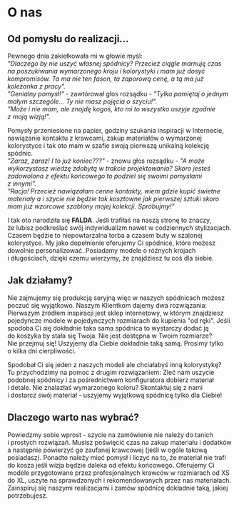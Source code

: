 # O nas
## Od pomysłu do&nbsp;realizacji&hellip;
Pewnego dnia zakiełkowała mi w&nbsp;głowie myśl:  
*"Dlaczego by nie uszyć własnej spódnicy? Przecież ciągle marnuję czas na&nbsp;poszukiwania wymarzonego kroju i&nbsp;kolorystyki i&nbsp;mam już dosyć kompromisów. Ta ma nie&nbsp;ten fason, ta zaporową cenę, a tą ma już koleżanka z&nbsp;pracy".*  
*"Genialny pomysł!"* - zawtórował głos rozsądku - *"Tylko pamiętaj o&nbsp;jednym małym szczególe... Ty&nbsp;nie&nbsp;masz pojęcia o&nbsp;szyciu!".*  
*"Może&nbsp;i nie&nbsp;mam, ale znajdę kogoś, kto mi to&nbsp;wszystko uszyje zgodnie z&nbsp;moją wizją!".*

Pomysły przeniesione na&nbsp;papier, godziny szukania inspiracji w&nbsp;Internecie, nawiązanie kontaktu z&nbsp;krawcami, zakup materiałów o&nbsp;wymarzonej kolorystyce i&nbsp;tak oto mam w&nbsp;szafie swoją pierwszą unikalną kolekcję spódnic.  
*"Zaraz, zaraz! I to już koniec???"* - znowu głos rozsądku - *"A może wykorzystasz wiedzę zdobytą w&nbsp;trakcie projektowania? Skoro jesteś zadowolona z&nbsp;efektu końcowego to podziel się swoimi pomysłami z&nbsp;innymi".*  
*"Racja! Przecież nawiązałam cenne kontakty, wiem gdzie kupić świetne materiały a i szycie nie&nbsp;będzie tak kosztowne jak pierwszej sztuki skoro mam już wzorcowe szablony mojej kolekcji. Spróbujmy!"*

I tak oto narodziła się **FALDA**. Jeśli trafiłaś na&nbsp;naszą stronę to znaczy, że&nbsp;lubisz podkreślać swój indywidualizm nawet w&nbsp;codziennych stylizacjach. Czasem będzie to niepowtarzalna torba a&nbsp;czasem buty w&nbsp;szalonej kolorystyce. My jako dopełnienie oferujemy Ci spódnice, które możesz dowolnie personalizować. Posiadamy modele o&nbsp;różnych krojach i&nbsp;długościach, dzięki czemu wierzymy, że&nbsp;znajdziesz tu coś dla&nbsp;siebie.

## Jak działamy?
Nie&nbsp;zajmujemy się produkcją seryjną więc w&nbsp;naszych spódnicach możesz poczuć się wyjątkowo. Naszym Klientkom dajemy dwa rozwiązania: Pierwszym źródłem inspiracji jest sklep internetowy, w&nbsp;którym znajdziesz pojedyncze modele w&nbsp;pojedynczych rozmiarach do&nbsp;kupienia "od&nbsp;ręki". Jeśli spodoba Ci się dokładnie taka sama spódnica to wystarczy dodać ją do&nbsp;koszyka by&nbsp;stała się Twoja. Nie&nbsp;jest dostępna w&nbsp;Twoim rozmiarze? Nie&nbsp;przejmuj się! Uszyjemy dla&nbsp;Ciebie dokładnie taką samą. Prosimy tylko o&nbsp;kilka dni cierpliwości.

Spodobał Ci się jeden z&nbsp;naszych modeli ale chciałabyś inną kolorystykę? Tu&nbsp;przychodzimy na&nbsp;pomoc z&nbsp;drugim rozwiązaniem: Zleć nam uszycie podobnej spódnicy i&nbsp;za&nbsp;pośrednictwem konfiguratora dobierz materiał i&nbsp;detale. Nie&nbsp;znalazłaś wymarzonego koloru? Skontaktuj się z&nbsp;nami i&nbsp;dostarcz swój materiał - uszyjemy wyjątkową spódnicę tylko dla&nbsp;Ciebie!

## Dlaczego warto nas wybrać?
Powiedzmy sobie wprost - szycie na&nbsp;zamówienie nie&nbsp;należy do&nbsp;tanich i&nbsp;prostych rozwiązań. Musisz poświęcić czas na&nbsp;zakup materiału i&nbsp;dodatków a&nbsp;następnie powierzyć go zaufanej krawcowej (jeśli w&nbsp;ogóle takową posiadasz). Ponadto należy mieć pomysł i&nbsp;liczyć na&nbsp;to, że&nbsp;materiał nie&nbsp;trafi do&nbsp;kosza jeśli wizja będzie daleka od&nbsp;efektu końcowego. Oferujemy Ci modele przygotowane przez&nbsp;profesjonalnych krawców w&nbsp;rozmiarach od&nbsp;XS do&nbsp;XL, uszyte na&nbsp;sprawdzonych i&nbsp;rekomendowanych przez nas materiałach. Zainspiruj się naszymi realizacjami i&nbsp;zamów spódnicę dokładnie taką, jakiej potrzebujesz.
